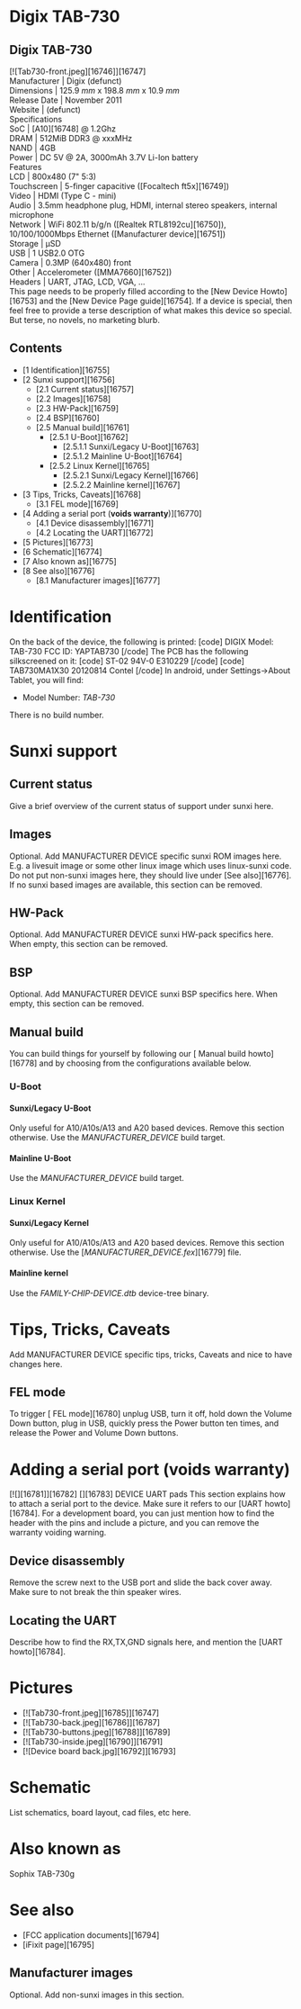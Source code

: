 # Digix TAB-730
Digix TAB-730  
---  
[![Tab730-front.jpeg][16746]][16747]  
Manufacturer |  Digix (defunct)   
Dimensions |  125.9 _mm_ x 198.8 _mm_ x 10.9 _mm_  
Release Date |  November 2011   
Website |  (defunct)   
Specifications   
SoC |  [A10][16748] @ 1.2Ghz   
DRAM |  512MiB DDR3 @ xxxMHz   
NAND |  4GB   
Power |  DC 5V @ 2A, 3000mAh 3.7V Li-Ion battery   
Features   
LCD |  800x480 (7" 5:3)   
Touchscreen |  5-finger capacitive ([Focaltech ft5x][16749])   
Video |  HDMI (Type C - mini)   
Audio |  3.5mm headphone plug, HDMI, internal stereo speakers, internal microphone   
Network |  WiFi 802.11 b/g/n ([Realtek RTL8192cu][16750]), 10/100/1000Mbps Ethernet ([Manufacturer device][16751])   
Storage |  µSD   
USB |  1 USB2.0 OTG   
Camera |  0.3MP (640x480) front   
Other |  Accelerometer ([MMA7660][16752])   
Headers |  UART, JTAG, LCD, VGA, ...   
This page needs to be properly filled according to the [New Device Howto][16753] and the [New Device Page guide][16754].
If a device is special, then feel free to provide a terse description of what makes this device so special. But terse, no novels, no marketing blurb.
## Contents
  * [1 Identification][16755]
  * [2 Sunxi support][16756]
    * [2.1 Current status][16757]
    * [2.2 Images][16758]
    * [2.3 HW-Pack][16759]
    * [2.4 BSP][16760]
    * [2.5 Manual build][16761]
      * [2.5.1 U-Boot][16762]
        * [2.5.1.1 Sunxi/Legacy U-Boot][16763]
        * [2.5.1.2 Mainline U-Boot][16764]
      * [2.5.2 Linux Kernel][16765]
        * [2.5.2.1 Sunxi/Legacy Kernel][16766]
        * [2.5.2.2 Mainline kernel][16767]
  * [3 Tips, Tricks, Caveats][16768]
    * [3.1 FEL mode][16769]
  * [4 Adding a serial port (**voids warranty**)][16770]
    * [4.1 Device disassembly][16771]
    * [4.2 Locating the UART][16772]
  * [5 Pictures][16773]
  * [6 Schematic][16774]
  * [7 Also known as][16775]
  * [8 See also][16776]
    * [8.1 Manufacturer images][16777]

# Identification
On the back of the device, the following is printed: 
[code] 
    DIGIX
    Model: TAB-730
    FCC ID: YAPTAB730
[/code]
The PCB has the following silkscreened on it: 
[code] 
    ST-02 94V-0
    E310229
[/code]
[code] 
    TAB730MA1X30
    20120814
    Contel
[/code]
In android, under Settings->About Tablet, you will find: 
  * Model Number: _TAB-730_

There is no build number. 
# Sunxi support
## Current status
Give a brief overview of the current status of support under sunxi here.
## Images
Optional. Add MANUFACTURER DEVICE specific sunxi ROM images here. E.g. a livesuit image or some other linux image which uses linux-sunxi code. Do not put non-sunxi images here, they should live under [See also][16776]. If no sunxi based images are available, this section can be removed.
## HW-Pack
Optional. Add MANUFACTURER DEVICE sunxi HW-pack specifics here. When empty, this section can be removed.
## BSP
Optional. Add MANUFACTURER DEVICE sunxi BSP specifics here. When empty, this section can be removed.
## Manual build
You can build things for yourself by following our [ Manual build howto][16778] and by choosing from the configurations available below. 
### U-Boot
#### Sunxi/Legacy U-Boot
Only useful for A10/A10s/A13 and A20 based devices. Remove this section otherwise.
Use the _MANUFACTURER_DEVICE_ build target. 
#### Mainline U-Boot
Use the _MANUFACTURER_DEVICE_ build target. 
### Linux Kernel
#### Sunxi/Legacy Kernel
Only useful for A10/A10s/A13 and A20 based devices. Remove this section otherwise.
Use the [_MANUFACTURER_DEVICE.fex_][16779] file. 
#### Mainline kernel
Use the _FAMILY-CHIP-DEVICE.dtb_ device-tree binary. 
# Tips, Tricks, Caveats
Add MANUFACTURER DEVICE specific tips, tricks, Caveats and nice to have changes here.
## FEL mode
To trigger [ FEL mode][16780] unplug USB, turn it off, hold down the Volume Down button, plug in USB, quickly press the Power button ten times, and release the Power and Volume Down buttons. 
# Adding a serial port (**voids warranty**)
[![][16781]][16782]
[][16783]
DEVICE UART pads
This section explains how to attach a serial port to the device. Make sure it refers to our [UART howto][16784]. For a development board, you can just mention how to find the header with the pins and include a picture, and you can remove the warranty voiding warning.
## Device disassembly
Remove the screw next to the USB port and slide the back cover away. Make sure to not break the thin speaker wires. 
## Locating the UART
Describe how to find the RX,TX,GND signals here, and mention the [UART howto][16784].
# Pictures
  * [![Tab730-front.jpeg][16785]][16747]
  * [![Tab730-back.jpeg][16786]][16787]
  * [![Tab730-buttons.jpeg][16788]][16789]
  * [![Tab730-inside.jpeg][16790]][16791]
  * [![Device board back.jpg][16792]][16793]

# Schematic
List schematics, board layout, cad files, etc here.
# Also known as
Sophix TAB-730g 
# See also
  * [FCC application documents][16794]
  * [iFixit page][16795]

## Manufacturer images
Optional. Add non-sunxi images in this section.

